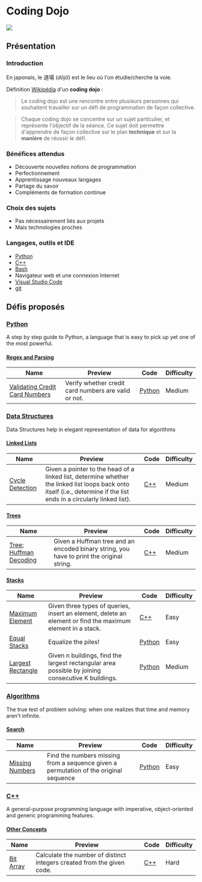 # Coding Dojo

![](https://upload.wikimedia.org/wikipedia/commons/thumb/c/c6/Illustrerad_Verldshistoria_band_I_Ill_107.jpg/158px-Illustrerad_Verldshistoria_band_I_Ill_107.jpg)

## Présentation

### Introduction

En japonais, le 道場 (_dōjō_) est le lieu où l'on étudie/cherche la voie.

Définition [Wikipédia](https://fr.wikipedia.org/wiki/Coding_dojo) d'un **coding dojo** :

> Le coding dojo est une rencontre entre plusieurs personnes qui souhaitent travailler sur un défi de programmation de façon collective.

> Chaque coding dojo se concentre sur un sujet particulier, et représente l'objectif de la séance. Ce sujet doit permettre d'apprendre de façon collective sur le plan **technique** et sur la **manière** de réussir le défi. 

### Bénéfices attendus

* Découverte nouvelles notions de programmation
* Perfectionnement
* Apprentissage nouveaux langages
* Partage du savoir
* Compléments de formation continue

### Choix des sujets 

* Pas nécessairement liés aux projets
* Mais technologies proches

### Langages, outils et IDE

- [Python](https://www.python.org)
- [C++](http://www.cplusplus.com)
- [Bash](https://www.gnu.org/software/bash/)
- Navigateur web et une connexion Internet
- [Visual Studio Code](http://code.visualstudio.com)
- [git](https://git-scm.com)


## Défis proposés

### [Python](https://www.hackerrank.com/domains/python)
A step by step guide to Python, a language that is easy to pick up yet one of the most powerful.


#### [Regex and Parsing](https://www.hackerrank.com/domains/python/py-regex)

Name | Preview | Code | Difficulty
---- | ------- | ---- | ----------
[Validating Credit Card Numbers](https://www.hackerrank.com/challenges/validating-credit-card-number)|Verify whether credit card numbers are valid or not.|[Python](validating-credit-card-number.py)|Medium

### [Data Structures](https://www.hackerrank.com/domains/data-structures)
Data Structures help in elegant representation of data for algorithms


#### [Linked Lists](https://www.hackerrank.com/domains/data-structures/linked-lists)

Name | Preview | Code | Difficulty
---- | ------- | ---- | ----------
[Cycle Detection](https://www.hackerrank.com/challenges/detect-whether-a-linked-list-contains-a-cycle)|Given a pointer to the head of a linked list, determine whether the linked list loops back onto itself (i.e., determine if the list ends in a circularly linked list).|[C++](detect-whether-a-linked-list-contains-a-cycle.cpp)|Medium

#### [Trees](https://www.hackerrank.com/domains/data-structures/trees)

Name | Preview | Code | Difficulty
---- | ------- | ---- | ----------
[Tree: Huffman Decoding ](https://www.hackerrank.com/challenges/tree-huffman-decoding)|Given a Huffman tree and an encoded binary string, you have to print the original string.|[C++](tree-huffman-decoding.cpp)|Medium

#### [Stacks](https://www.hackerrank.com/domains/data-structures/stacks)

Name | Preview | Code | Difficulty
---- | ------- | ---- | ----------
[Maximum Element](https://www.hackerrank.com/challenges/maximum-element)|Given three types of queries, insert an element, delete an element or find the maximum element in a stack.|[C++](maximum-element.cpp)|Easy
[Equal Stacks](https://www.hackerrank.com/challenges/equal-stacks)|Equalize the piles!|[Python](equal-stacks.py)|Easy
[Largest Rectangle ](https://www.hackerrank.com/challenges/largest-rectangle)|Given n buildings, find the largest rectangular area possible by joining consecutive K buildings.|[Python](largest-rectangle.py)|Medium

### [Algorithms](https://www.hackerrank.com/domains/algorithms)
The true test of problem solving: when one realizes that time and memory aren't infinite.



#### [Search](https://www.hackerrank.com/domains/algorithms/search)

Name | Preview | Code | Difficulty
---- | ------- | ---- | ----------
[Missing Numbers](https://www.hackerrank.com/challenges/missing-numbers)|Find the numbers missing from a sequence given a permutation of the original sequence|[Python](missing-numbers.py)|Easy

### [C++](https://www.hackerrank.com/domains/cpp)
A general-purpose programming language with imperative, object-oriented and generic programming features.


#### [Other Concepts](https://www.hackerrank.com/domains/cpp/other-concepts)

Name | Preview | Code | Difficulty
---- | ------- | ---- | ----------
[Bit Array](https://www.hackerrank.com/challenges/bitset-1)|Calculate the number of distinct integers created from the given code.|[C++](bitset-1.cpp)|Hard

